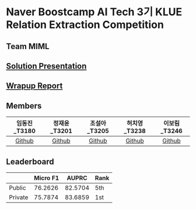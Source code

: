 # Naver Boostcamp AI Tech 3기 KLUE Relation Extraction Competition
## Team MIML

## [Solution Presentation](https://github.com/boostcampaitech3/level2-klue-level2-nlp-08/blob/chi0_merge/assets/MIML%20Solution.pdf)

## [Wrapup Report](https://github.com/boostcampaitech3/level2-klue-level2-nlp-08/blob/chi0_merge/assets/MIML%20Wrapup%20Report.pdf)

## Members

임동진_T3180|정재윤_T3201|조설아_T3205|허치영_T3238|이보림_T3246|
:-:|:-:|:-:|:-:|:-:|
[Github](https://github.com/idj7183)|[Github](https://github.com/kma7574)|[Github](https://github.com/jarammm)|[Github](https://github.com/mooncy0421)|[Github](https://github.com/bo-lim)|

## Leaderboard
||Micro F1|AUPRC|Rank|
|-|-|-|-|
|Public|76.2626|82.5704|5th|
|Private|75.7874|83.6859|1st|

